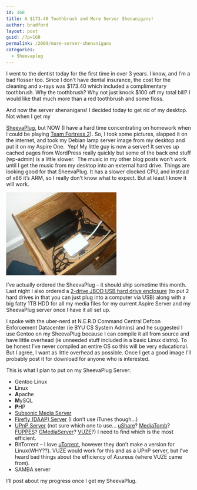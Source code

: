 ```yaml
---
id: 168
title: A $173.40 Toothbrush and More Server Shenanigans!
author: bradford
layout: post
guid: /?p=168
permalink: /2009/more-server-shenanigans
categories:
  - Sheevaplug
---
```

I went to the dentist today for the first time in over 3 years. I know, and I&#8217;m a bad flosser too. Since I don&#8217;t have dental insurance, the cost for the cleaning and x-rays was $173.40 which included a complimentary toothbrush. Why the toothbrush? Why not just knock $100 off my total bill? I would like that much more than a red toothbrush and some floss.

And now the server shenanigans! <!--more-->I decided today to get rid of my desktop. Not when I get my 

[SheevaPlug][1], but NOW (I have a hard time concentrating on homework when I could be playing [Team Fortress 2][2]). So, I took some pictures, slapped it on the internet, and took my Debian lamp server image from my desktop and put it on my Aspire One.  Yep! My little guy is now a server! It serves up cached pages from WordPress really quickly but some of the back end stuff (wp-admin) is a little slower.  The music in my other blog posts won&#8217;t work until I get the music from my desktop into an external hard drive. Things are looking good for that SheevaPlug. It has a slower clocked CPU, and instead of x86 it&#8217;s ARM, so I really don&#8217;t know what to expect. But at least I know it will work.

![](/assets/images/posts/archive/2009/03/f19369736.jpg)


I&#8217;ve actually ordered the SheevaPlug &#8211; it should ship sometime this month. Last night I also ordered a <a href="http://www.newegg.com/Product/Product.aspx?Item=N82E16817182144" target="_self">2-drive JBOD USB hard drive enclosure</a> (to put 2 hard drives in that you can just plug into a computer via USB) along with a big fatty 1TB HDD for all my media files for my current Aspire Server and my SheevaPlug server once I have it all set up.

I spoke with the uber-nerd at N.E.R.D Command Central Defcon Enforcement Datacenter (ie BYU CS System Admins) and he suggested I use Gentoo on my SheevaPlug because I can compile it all from source and have little overhead (ie unneeded stuff included in a basic Linux distro). To be honest I&#8217;ve never compiled an entire OS so this will be very educational. But I agree, I want as little overhead as possible. Once I get a good image I&#8217;ll probably post it for download for anyone who is interested.

This is what I plan to put on my SheevaPlug Server:

  * Gentoo Linux
  * **L**inux
  * **A**pache
  * **M**ySQL
  * **P**HP
  * [Subsonic Media Server][3]
  * [Firefly (DAAP) Server][4] (I don&#8217;t use iTunes though&#8230;)
  * [UPnP Server][5] (not sure which one to use&#8230; [uShare][6]? [MediaTomb][7]? [FUPPES][8]? [GMediaServer][9]? [VUZE][10]?) I need to find which is the most efficient.
  * BitTorrent &#8211; I love [uTorrent][11], however they don&#8217;t make a version for Linux(WHY??). VUZE would work for this and as a UPnP server, but I&#8217;ve heard bad things about the efficiency of Azureus (where VUZE came from).
  * SAMBA server

I&#8217;ll post about my progress once I get my SheevaPlug.

 [1]: /server-update/
 [2]: http://teamfortress.com
 [3]: http://subsonic.sourceforge.net/
 [4]: http://fireflymediaserver.org/
 [5]: http://www.makeuseof.com/tag/using-your-linux-computer-as-a-upnp-av-server-part-3/
 [6]: http://ushare.geexbox.org/
 [7]: http://mediatomb.cc/
 [8]: http://fuppes.ulrich-voelkel.de/
 [9]: http://www.gnu.org/software/gmediaserver/
 [10]: http://www.vuze.com/
 [11]: http://utorrent.com